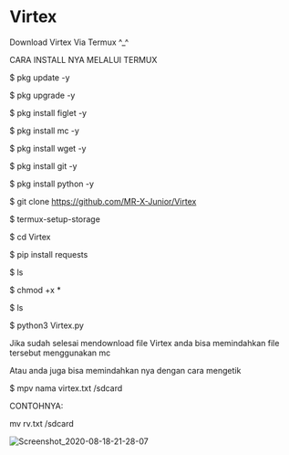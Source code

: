 # Virtex
Download Virtex Via Termux ^_^

CARA INSTALL NYA MELALUI TERMUX


$ pkg update -y

$ pkg upgrade -y

$ pkg install figlet -y 

$ pkg install mc -y

$ pkg install wget -y

$ pkg install git -y

$ pkg install python -y

$ git clone https://github.com/MR-X-Junior/Virtex

$ termux-setup-storage

$ cd Virtex

$ pip install requests

$ ls

$ chmod +x *
 
 $ ls
 
 $ python3 Virtex.py

Jika sudah selesai mendownload file Virtex anda bisa memindahkan file tersebut menggunakan mc

Atau anda juga bisa memindahkan nya dengan cara mengetik

$ mpv nama virtex.txt /sdcard

CONTOHNYA:

mv rv.txt /sdcard

![Screenshot_2020-08-18-21-28-07](https://user-images.githubusercontent.com/68039885/90518759-c20b7c80-e199-11ea-9f83-050ed1d73c02.png)
